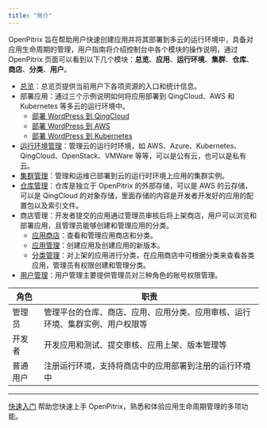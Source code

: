 ```yaml
---
title: "简介"
---
```


OpenPitrix 旨在帮助用户快速创建应用并将其部署到多云的运行环境中，具备对应用生命周期的管理，用户指南将介绍控制台中各个模块的操作说明，通过 OpenPitrix 页面可以看到以下几个模块：**总览**、**应用**、**运行环境**、**集群**、**仓库**、**商店**、**分类**、**用户**。

* [总览](../dashboard-management)：总览页提供当前用户下各项资源的入口和统计信息。
* 部署应用：通过三个示例说明如何将应用部署到 QingCloud、AWS 和 Kubernetes 等多云的运行环境中。
  * [部署 WordPress 到 QingCloud](../qingcloud-quick-start)
  * [部署 WordPress 到 AWS](../aws-quick-start)
  * [部署 WordPress 到 Kubernetes](../kubernetes-quick-start)
* [运行环境管理](../runtime-management)：管理云的运行时环境，如 AWS、Azure、Kubernetes、QingCloud、OpenStack、VMWare 等等，可以是公有云，也可以是私有云。
* [集群管理](../cluster-management)：管理和运维已部署到云的运行时环境上应用的集群实例。
* [仓库管理](../repo-management)：仓库是独立于 OpenPitrix 的外部存储，可以是 AWS 的云存储，可以是 QingCloud 的对象存储，里面存储的内容是开发者开发好的应用的配置包以及索引文件。
* 商店管理：开发者提交的应用通过管理员审核后将上架商店，用户可以浏览和部署应用，且管理员能够创建和管理应用的分类。
   * [应用商店](../store-management)：查看和管理应用商店和分类。
   * [应用管理](../app-management)：创建应用及创建应用的新版本。
   * [分类管理](../category-management)：对上架的应用进行分类，在应用商店中可根据分类来查看各类应用，管理员有权限创建和管理分类。
* [用户管理](../user-management)：用户管理主要提供管理员对三种角色的账号权限管理。

| 角色 | 职责 |
|-------|------|
| 管理员 | 管理平台的仓库、商店、应用、应用分类、应用审核、运行环境、集群实例、用户权限等 |
| 开发者	| 开发应用和测试、提交审核、应用上架、版本管理等 | 
| 普通用户 | 注册运行环境，支持将商店中的应用部署到注册的运行环境中 |

---

[快速入门](../../getting-start/user-quick-start) 帮助您快速上手 OpenPitrix，熟悉和体验应用生命周期管理的多项功能。










